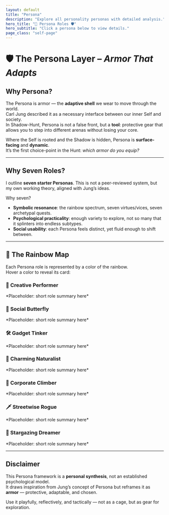 ```yaml
---
layout: default
title: "Persona"
description: "Explore all personality personas with detailed analysis."
hero_title: "🌈 Persona Roles 🛡️"
hero_subtitle: "Click a persona below to view details."
page_class: "self-page"
---
```


# 🛡️ The Persona Layer – *Armor That Adapts*

## Why Persona?
The Persona is armor — the **adaptive shell** we wear to move through the world.  
Carl Jung described it as a necessary interface between our inner Self and society.  
In Shadow-Hunt, Persona is not a false front, but a **tool**: protective gear that allows you to step into different arenas without losing your core.  

Where the Self is rooted and the Shadow is hidden, Persona is **surface-facing** and **dynamic**.  
It’s the first choice-point in the Hunt: *which armor do you equip?*

---

## Why Seven Roles?
I outline **seven starter Personas**. This is not a peer-reviewed system, but my own working theory, aligned with Jung’s ideas.  

Why seven?  
- **Symbolic resonance**: the rainbow spectrum, seven virtues/vices, seven archetypal quests.  
- **Psychological practicality**: enough variety to explore, not so many that it splinters into endless subtypes.  
- **Social usability**: each Persona feels distinct, yet fluid enough to shift between.

---

## 🌈 The Rainbow Map
Each Persona role is represented by a color of the rainbow.  
Hover a color to reveal its card:  

<div class="persona-rainbow">
  <!-- Card placeholders – will be revealed with JS later -->
  <div class="persona-card" id="creative-performer">
    <h3>🎨 Creative Performer</h3>
    <p>*Placeholder: short role summary here*</p>
  </div>
  <div class="persona-card" id="social-butterfly">
    <h3>🦋 Social Butterfly</h3>
    <p>*Placeholder: short role summary here*</p>
  </div>
  <div class="persona-card" id="gadget-tinker">
    <h3>🛠️ Gadget Tinker</h3>
    <p>*Placeholder: short role summary here*</p>
  </div>
  <div class="persona-card" id="charming-naturalist">
    <h3>🌿 Charming Naturalist</h3>
    <p>*Placeholder: short role summary here*</p>
  </div>
  <div class="persona-card" id="corporate-climber">
    <h3>🏢 Corporate Climber</h3>
    <p>*Placeholder: short role summary here*</p>
  </div>
  <div class="persona-card" id="streetwise-rogue">
    <h3>🗡️ Streetwise Rogue</h3>
    <p>*Placeholder: short role summary here*</p>
  </div>
  <div class="persona-card" id="stargazing-dreamer">
    <h3>🌌 Stargazing Dreamer</h3>
    <p>*Placeholder: short role summary here*</p>
  </div>
</div>

---

## Disclaimer
This Persona framework is a **personal synthesis**, not an established psychological model.  
It draws inspiration from Jung’s concept of Persona but reframes it as **armor** — protective, adaptable, and chosen.  

Use it playfully, reflectively, and tactically — not as a cage, but as gear for exploration.